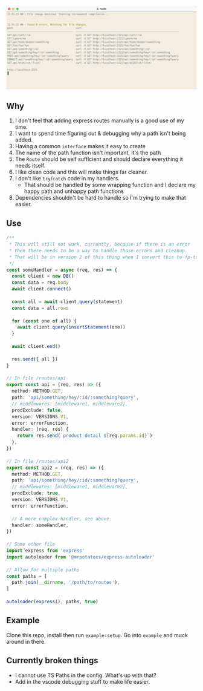 <!--

"express-autoload-router": "^1.0.5",
"expressjs.routes.autoload": "^0.2.0"

https://developpaper.com/typescript-es6-promise-recursively-traverses-files-in-folders/

https://github.com/tranvansang/middleware-async

-- ALIASES
https://www.npmjs.com/package/module-alias

-- APPLY FP-TS TO EXPRESS
https://hvalls.dev/posts/intro-functional-fpts

-- ROLLUP & TYPESCRIPT
https://github.com/alex1504/generator-rollup-tslib-starter
https://github.com/alexjoverm/typescript-library-starter
https://github.com/rollup/rollup-starter-lib
https://github.com/ezolenko/rollup-plugin-typescript2

-->

![](./example/screenie.png)

## Why
1. I don't feel that adding express routes manually is a good use of my time.
1. I want to spend time figuring out & debugging why a path isn't being added.
1. Having a common `interface` makes it easy to create
1. The name of the path function isn't important, it's the path
1. The `Route` should be self sufficient and should declare everything it needs itself.
1. I like clean code and this will make things far cleaner.
1. I don't like `try`/`catch` code in my handlers.
    * That should be handled by some wrapping function and I declare my happy path and unhappy path functions
1. Dependencies shouldn't be hard to handle so I'm trying to make that easier.

## Use
```ts
/**
 * This will still not work, currently, because if there is an error
 * then there needs to be a way to handle those errors and cleanup. 
 * That will be in version 2 of this thing when I convert this to fp-ts.
 */
const someHandler = async (req, res) => {
  const client = new DB()
  const data = req.body
  await client.connect()

  const all = await client.query(statement)
  const data = all.rows

  for (const one of all) {
    await client.query(insertStatement(one))
  }

  await client.end()

  res.send({ all })
}

// In file /routes/api
export const api = (req, res) => ({
  method: METHOD.GET,
  path: 'api/something/hey/:id/:something?query',
  // middlewares: [middleware1, middleware2],
  prodExclude: false,
  version: VERSIONS.V1,
  error: errorFunction, 
  handler: (req, res) {
    return res.send(`product detail ${req.params.id}`)
  },
})

// In file /routes/api2
export const api2 = (req, res) => ({
  method: METHOD.GET,
  path: 'api/something/hey/:id/:something?query',
  // middlewares: [middleware1, middleware2],
  prodExclude: true,
  version: VERSIONS.V1,
  error: errorFunction, 

  // A more complex handler, see above.
  handler: someHandler,
})

// Some other file
import express from 'express'
import autoloader from '@mrpotatoes/express-autoloader'

// Allow for multiple paths
const paths = [
  path.join(__dirname, '/path/to/routes'),
]

autoloader(express(), paths, true)
```

## Example
Clone this repo, install then run `example:setup`.
Go into `example` and muck around in there.

## Currently broken things
- I cannot use TS Paths in the config. What's up with that?
- Add in the vscode debugging stuff to make life easier.